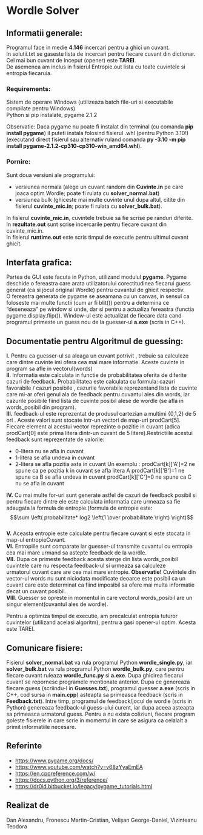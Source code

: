 # Wordle Solver

## Informatii generale:

Programul face in medie **4.146** incercari pentru a ghici un cuvant.  
In solutii.txt se gaseste lista de incercari pentru fiecare cuvant din dictionar.  
Cel mai bun cuvant de inceput (opener) este **TAREI**.  
De asemenea am inclus in fisierul Entropie.out lista cu toate cuvintele si entropia fiecaruia.  

### Requirements:

Sistem de operare Windows (utilizeaza batch file-uri si executabile compilate pentru Windows)  
Python si pip instalate, pygame 2.1.2

Observatie:
Daca pygame nu poate fi instalat din terminal (cu comanda **pip install pygame**) il puteti instala folosind fisierul .whl (pentru Python 3.10!) (executand direct fisierul sau alternativ ruland comanda **py -3.10 -m pip install pygame-2.1.2-cp310-cp310-win_amd64.whl**).

### Pornire:

Sunt doua versiuni ale programului: 
* versiunea normala (alege un cuvant random din **Cuvinte.in** pe care joaca optim Wordle; poate fi rulata cu **solver_normal.bat**)
* versiunea bulk (ghiceste mai multe cuvinte unul dupa altul, citite din fisierul **cuvinte_mic.in**; poate fi rulata cu **solver_bulk.bat**).  

In fisierul **cuvinte_mic.in**, cuvintele trebuie sa fie scrise pe randuri diferite.  
In **rezultate.out** sunt scrise incercarile pentru fiecare cuvant din cuvinte_mic.in.  
In fisierul **runtime.out** este scris timpul de executie pentru ultimul cuvant ghicit.

## Interfata grafica:

Partea de GUI este facuta in Python, utilizand modulul **pygame**. Pygame deschide o fereastra care arata utilizatorului corectitudinea fiecarui guess generat (ca si jocul original Wordle) pentru cuvantul de ghicit respectiv.  
O fereastra generata de pygame se aseamana cu un canvas, in sensul ca foloseste mai multe functii (cum ar fi blit()) pentru a determina ce “deseneaza” pe window si unde, dar si pentru a actualiza fereastra (functia pygame.display.flip()). Window-ul este actualizat de fiecare data cand programul primeste un guess nou de la guesser-ul **a.exe** (scris in C++).

## Documentatie pentru Algoritmul de guessing:

**I.** Pentru ca guesser-ul sa aleaga un cuvant potrivit , trebuie sa calculeze care dintre cuvinte imi ofera cea mai mare informatie.
Aceste cuvinte in program sa afle in vectorul(words)  
**II**. Informatia este calculata in functie de probabilitatea oferita de diferite cazuri de feedback. Probabilitatea este calculata cu formula:
cazuri favorabile / cazuri posibile , cazurile favorabile reprezentand lista de cuvinte care mi-ar oferi genul ala de feedback pentru
cuvantul ales din words, iar cazurile posibile fiind lista de cuvinte posibil alese de wordle (se afla in words_posibil din program).  
**III.** feedback-ul este reprezentat de produsul cartezian a multimi {0,1,2} de 5 ori . Aceste valori sunt stocate intr-un vectori de map-uri 
prodCart[5]. Fiecare element al acestui vector reprezinte o pozitie in cuvant (adica prodCart[0] este prima litera dintr-un cuvant de 
5 litere).Restrictiile acestui feedback sunt reprezentate de valorile: 
* 0-litera nu se afla in cuvant  
* 1-litera se afla undeva in cuvant
* 2-litera se afla pozitia asta in cuvant
Un exemplu : prodCart[k]['A']=2 ne spune ca pe pozitia k in cuvant se afla litera A
prodCart[k]['B']=1 ne spune ca B se afla undeva in cuvant
prodCart[k]['C']=0 ne spune ca C nu se afla in cuvant  

**IV.** Cu mai multe for-uri sunt generate astfel de cazuri de feedback posibil si pentru fiecare dintre ele este calculata informatia care 
urmeaza sa fie adaugata la formula de entropie.(formula de entropie este: $$\sum \left( probabilitate* log2 \left(1 \over probabilitate \right) \right)$$  
**V.** Aceasta entropie este calculate pentru fiecare cuvant si este stocata in map-ul entropieCuvant.  
**VI.** Entropiile sunt comparate iar guesser-ul transmite cuvantul cu entropia cea mai mare urmand sa astepte feedback de la wordle.  
**VII.** Dupa ce primeste feedback acesta sterge din lista words_posibil cuvintele care nu respecta feedback-ul si urmeaza sa calculeze   
urmatorul cuvant care are cea mai mare entropie.
**Observatie!** Cuvintele din vector-ul words nu sunt niciodata modificate deoarce este posibil ca un cuvant care este determinat ca fiind 
imposibil sa ofere mai multa informatie decat un cuvant posibil.  
**VIII.** Guesser se opreste in momentul in care vectorul words_posibil are un singur element(cuvantul ales de wordle).  

Pentru a optimiza timpul de executie, am precalculat entropia tuturor cuvintelor (utilizand acelasi algoritm), pentru a gasi opener-ul optim. Acesta este TAREI. 

## Comunicare fisiere:

Fisierul **solver_normal.bat** va rula programul Python **wordle_single.py**, iar **solver_bulk.bat** va rula programul Python **wordle_bulk.py**, care pentru fiecare cuvant ruleaza **wordle_func.py** si **a.exe**. Dupa ghicirea fiecarui cuvant se repornesc programele mentionate anterior.
Dupa ce genereaza fiecare guess (scriindu-l in **Guesses.txt**), programul guesser **a.exe** (scris in C++, cod sursa in **main.cpp**) asteapta sa primeasca feedback (scris in **Feedback.txt**). Intre timp, programul de feedback/jocul de wordle (scris in Python) genereaza feedback-ul guess-ului curent, iar dupa aceea asteapta sa primeasca urmatorul guess. Pentru a nu exista coliziuni, fiecare program goleste fisierele in care scrie in momentul in care se asigura ca celalalt a primit informatiile necesare.

## Referinte
* https://www.pygame.org/docs/
* https://www.youtube.com/watch?v=v68zYyaEmEA
* https://en.cppreference.com/w/
* https://docs.python.org/3/reference/
* https://dr0id.bitbucket.io/legacy/pygame_tutorials.html

## Realizat de
Dan Alexandru, Fronescu Martin-Cristian, Velișan George-Daniel, Vizinteanu Teodora
